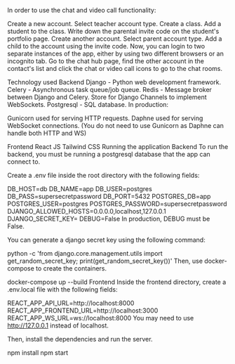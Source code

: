 In order to use the chat and video call functionality:

Create a new account.
Select teacher account type.
Create a class.
Add a student to the class.
Write down the parental invite code on the student's portfolio page.
Create another account.
Select parent account type.
Add a child to the account using the invite code.
Now, you can login to two separate instances of the app, either by using two different browsers or an incognito tab. Go to the chat hub page, find the other account in the contact's list and click the chat or video call icons to go to the chat rooms.

Technology used
Backend
Django - Python web development framework.
Celery - Asynchronous task queue/job queue.
Redis - Message broker between Django and Celery. Store for Django Channels to implement WebSockets.
Postgresql - SQL database.
In production:

Gunicorn used for serving HTTP requests.
Daphne used for serving WebSocket connections.
(You do not need to use Gunicorn as Daphne can handle both HTTP and WS)

Frontend
React JS
Tailwind CSS
Running the application
Backend
To run the backend, you must be running a postgresql database that the app can connect to.

Create a .env file inside the root directory with the following fields:

DB_HOST=db
DB_NAME=app
DB_USER=postgres
DB_PASS=supersecretpassword
DB_PORT=5432
POSTGRES_DB=app
POSTGRES_USER=postgres
POSTGRES_PASSWORD=supersecretpassword
DJANGO_ALLOWED_HOSTS=0.0.0.0,localhost,127.0.0.1
DJANGO_SECRET_KEY=
DEBUG=False
In production, DEBUG must be False.

You can generate a django secret key using the following command:

python -c 'from django.core.management.utils import get_random_secret_key; print(get_random_secret_key())'
Then, use docker-compose to create the containers.

docker-compose up --build
Frontend
Inside the frontend directory, create a .env.local file with the following fields:

REACT_APP_API_URL=http://localhost:8000
REACT_APP_FRONTEND_URL=http://localhost:3000
REACT_APP_WS_URL=ws://localhost:8000
You may need to use http://127.0.0.1 instead of localhost.

Then, install the dependencies and run the server.

npm install
npm start
